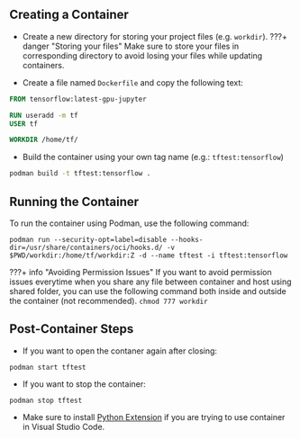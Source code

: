 ## Creating a Container
- Create a new directory for storing your project files (e.g. `workdir`).
???+ danger "Storing your files"
    Make sure to store your files in corresponding directory to avoid losing your files while updating containers.








- Create a file named `Dockerfile` and copy the following text:
```Dockerfile
FROM tensorflow:latest-gpu-jupyter

RUN useradd -m tf
USER tf

WORKDIR /home/tf/
```

- Build the container using your own tag name (e.g.: `tftest:tensorflow`)
```bash
podman build -t tftest:tensorflow .
```

## Running the Container
To run the container using Podman, use the following command:
```
podman run --security-opt=label=disable --hooks-dir=/usr/share/containers/oci/hooks.d/ -v $PWD/workdir:/home/tf/workdir:Z -d --name tftest -i tftest:tensorflow
```

???+ info "Avoiding Permission Issues"
    If you want to avoid permission issues everytime when you share any file between container and host using shared folder, you can use the following command both inside and outside the container (not recommended).
    ```
    chmod 777 workdir
    ```
    
## Post-Container Steps
- If you want to open the contaner again after closing:
```
podman start tftest
```

- If you want to stop the container:
```
podman stop tftest
```

- Make sure to install [Python Extension](https://marketplace.visualstudio.com/items?itemName=ms-python.python) if you are trying to use container in Visual Studio Code.
